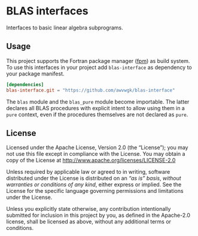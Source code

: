 # BLAS interfaces

Interfaces to basic linear algebra subprograms.


## Usage

This project supports the Fortran package manager ([fpm](https://github.com/fortran-lang/fpm)) as build system.
To use this interfaces in your project add `blas-interface` as dependency to your package manifest.

```toml
[dependencies]
blas-interface.git = "https://github.com/awvwgk/blas-interface"
```

The `blas` module and the `blas_pure` module become importable.
The latter declares all BLAS procedures with explicit intent to allow using them in a `pure` context, even if the procedures themselves are not declared as `pure`.


## License

Licensed under the Apache License, Version 2.0 (the “License”);
you may not use this file except in compliance with the License.
You may obtain a copy of the License at
http://www.apache.org/licenses/LICENSE-2.0

Unless required by applicable law or agreed to in writing, software
distributed under the License is distributed on an *“as is” basis*,
*without warranties or conditions of any kind*, either express or implied.
See the License for the specific language governing permissions and
limitations under the License.

Unless you explicitly state otherwise, any contribution intentionally
submitted for inclusion in this project by you, as defined in the
Apache-2.0 license, shall be licensed as above, without any additional
terms or conditions.
